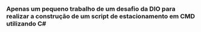 ### Apenas um pequeno trabalho de um desafio da DIO para realizar a construção de um script de estacionamento em CMD utilizando C#
